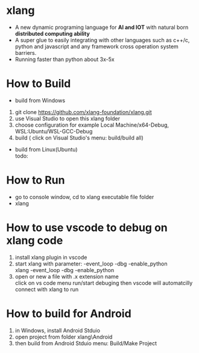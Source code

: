 # xlang
* A new dynamic programing language for **AI and IOT** with natural born **distributed computing ability**    
* A super glue to easily integrating with other languages such as c++/c, python and javascript and any framework cross operation system barriers.  
* Running faster than python about 3x-5x  

# How to Build  
- build from Windows  
1. git clone https://github.com/xlang-foundation/xlang.git  
2. use Visual Studio to open this xlang folder  
3. choose configuration for example Local Machine/x64-Debug, WSL:Ubuntu/WSL-GCC-Debug  
4. build ( click on Visual Studio's menu: build/build all)  
- build from Linux(Ubuntu)  
 todo:

# How to Run
- go to console window, cd to xlang executable file folder
- xlang

# How to use vscode to debug on xlang code  
1. install xlang plugin in vscode  
2. start xlang with parameter: -event_loop -dbg -enable_python  
    xlang -event_loop -dbg -enable_python
3. open or new a file with .x extension name  
    click on vs code menu run/start debuging then vscode will automatcilly connect with xlang to run  

# How to build for Android
1. in Windows, install Android Stduio
2. open project from folder xlang\Android
3. then build from Android Stduio menu: Build/Make Project




